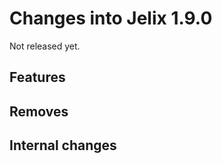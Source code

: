 Changes into Jelix 1.9.0
========================

Not released yet.

Features
--------

Removes
-------


Internal changes
----------------

